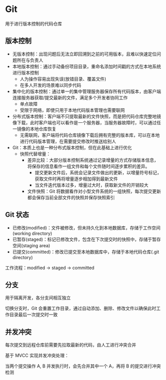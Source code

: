 # Git

用于进行版本控制的代码仓库

## 版本控制

- 无版本控制：出现问题后无法立即回溯到之前的可用版本，且难以快速定位问题所在与负责人
- 本地版本控制：通过手动备份项目目录，重命名添加时间戳的方式在本地系统进行版本控制
  - 人为操作容易出现失误(放错目录、覆盖文件)
  - 在多人开发的场景难以同步代码
- 集中化的版本控制：通过单一的集中管理服务器保存所有代码版本，由客户端连接服务器获取/提交最新的文件，满足多个开发者协同工作
  - 单点故障
  - 受限于网络，即使只用于本地代码版本管理也需要联网
- 分布式版本控制：客户端不只提取最新的文件快照，而是把代码仓库完整地镜像下载，此时客户端也可以看作是一个服务器，当服务器故障时，可以通过任一镜像的本地仓库恢复
  - 无需联网，客户端将代码仓库镜像下载后拥有完整的版本库，可以在本地进行代码版本管理，在需要提交修改时推送给别人
- Git：本质上也是一种分布式版本控制，但在此基础上进行优化
  - 快照代替增量：
    - 差异比较：大部分版本控制系统通过记录增量的方式存储版本信息，将保存的信息看作一组文件和每个文件随时间逐步累积的差异。
      - 提交更新文件后，系统会记录文件做出的更新，以增量符号标记，获取文件时再将增量逐步相加得到最新文件
      - 当文件迭代版本过多，增量过大时，获取新文件的开销较大
    - 文件快照：Git 将数据看作对小型文件系统的一组快照，每次提交更新都会保存当前全部文件的快照并保存快照索引

## Git 状态

- 已修改(modified)：文件被修改，但未持久化到本地数据库，存储于工作空间(working directory)
- 已暂存(staged)：标记已修改文件，包含在下次提交时的快照中，存储于暂存空间(staging area)
- 已提交(committed)：修改已提交至本地数据库中，存储于本地代码仓库(.git directory)

工作流程：modified → staged → committed

## 分支

用于隔离开发，各分支间相互独立

切换分支时，Git 会重置工作目录，通过自动添加、删除、修改文件以确保此时工作目录最后一次提交时一致

## 并发冲突

每次提交到远程仓库前需要先拉取最新的代码，由人工进行冲突合并

基于 MVCC 实现并发冲突处理：

当两个提交操作 A, B 并发执行时，会先合并其中一个 A，再将 B 的提交进行冲突检测